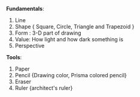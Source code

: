__Fundamentals__:
1. Line
2. Shape { Square, Circle, Triangle and Trapezoid }
3. Form : 3-D part of drawing
4. Value: How light and how dark something is
5. Perspective


__Tools__:
1. Paper
2. Pencil {Drawing color, Prisma colored pencil}
3. Eraser
4. Ruler {architect's ruler}